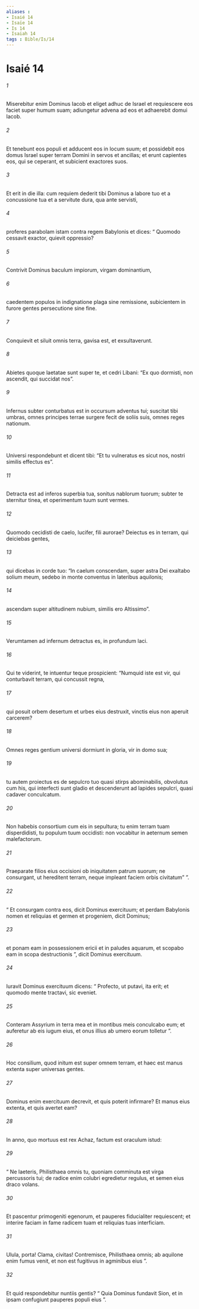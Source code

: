 ```yaml
---
aliases : 
- Isaié 14
- Isaïe 14
- Is 14
- Isaiah 14
tags : Bible/Is/14
---
```


# Isaié 14

###### 1
Miserebitur enim Dominus Iacob et eliget adhuc de Israel et requiescere eos faciet super humum suam; adiungetur advena ad eos et adhaerebit domui Iacob.
###### 2
Et tenebunt eos populi et adducent eos in locum suum; et possidebit eos domus Israel super terram Domini in servos et ancillas; et erunt capientes eos, qui se ceperant, et subicient exactores suos.
###### 3
Et erit in die illa: cum requiem dederit tibi Dominus a labore tuo et a concussione tua et a servitute dura, qua ante servisti,
###### 4
proferes parabolam istam contra regem Babylonis et dices: “ Quomodo cessavit exactor, quievit oppressio?
###### 5
Contrivit Dominus baculum impiorum, virgam dominantium,
###### 6
caedentem populos in indignatione plaga sine remissione, subicientem in furore gentes persecutione sine fine.
###### 7
Conquievit et siluit omnis terra, gavisa est, et exsultaverunt.
###### 8
Abietes quoque laetatae sunt super te, et cedri Libani: “Ex quo dormisti, non ascendit, qui succidat nos”.
###### 9
Infernus subter conturbatus est in occursum adventus tui; suscitat tibi umbras, omnes principes terrae surgere fecit de soliis suis, omnes reges nationum.
###### 10
Universi respondebunt et dicent tibi: “Et tu vulneratus es sicut nos, nostri similis effectus es”.
###### 11
Detracta est ad inferos superbia tua, sonitus nablorum tuorum; subter te sternitur tinea, et operimentum tuum sunt vermes.
###### 12
Quomodo cecidisti de caelo, lucifer, fili aurorae? Deiectus es in terram, qui deiciebas gentes,
###### 13
qui dicebas in corde tuo: “In caelum conscendam, super astra Dei exaltabo solium meum, sedebo in monte conventus in lateribus aquilonis;
###### 14
ascendam super altitudinem nubium, similis ero Altissimo”.
###### 15
Verumtamen ad infernum detractus es, in profundum laci.
###### 16
Qui te viderint, te intuentur teque prospicient: “Numquid iste est vir, qui conturbavit terram, qui concussit regna,
###### 17
qui posuit orbem desertum et urbes eius destruxit, vinctis eius non aperuit carcerem?
###### 18
Omnes reges gentium universi dormiunt in gloria, vir in domo sua;
###### 19
tu autem proiectus es de sepulcro tuo quasi stirps abominabilis, obvolutus cum his, qui interfecti sunt gladio et descenderunt ad lapides sepulcri, quasi cadaver conculcatum.
###### 20
Non habebis consortium cum eis in sepultura; tu enim terram tuam disperdidisti, tu populum tuum occidisti: non vocabitur in aeternum semen malefactorum.
###### 21
Praeparate filios eius occisioni ob iniquitatem patrum suorum; ne consurgant, ut hereditent terram, neque impleant faciem orbis civitatum” ”.
###### 22
“ Et consurgam contra eos, dicit Dominus exercituum; et perdam Babylonis nomen et reliquias et germen et progeniem, dicit Dominus;
###### 23
et ponam eam in possessionem ericii et in paludes aquarum, et scopabo eam in scopa destructionis ”, dicit Dominus exercituum.
###### 24
Iuravit Dominus exercituum dicens: “ Profecto, ut putavi, ita erit; et quomodo mente tractavi, sic eveniet.
###### 25
Conteram Assyrium in terra mea et in montibus meis conculcabo eum; et auferetur ab eis iugum eius, et onus illius ab umero eorum tolletur ”.
###### 26
Hoc consilium, quod initum est super omnem terram, et haec est manus extenta super universas gentes.
###### 27
Dominus enim exercituum decrevit, et quis poterit infirmare? Et manus eius extenta, et quis avertet eam?
###### 28
In anno, quo mortuus est rex Achaz, factum est oraculum istud:
###### 29
“ Ne laeteris, Philisthaea omnis tu, quoniam comminuta est virga percussoris tui; de radice enim colubri egredietur regulus, et semen eius draco volans.
###### 30
Et pascentur primogeniti egenorum, et pauperes fiducialiter requiescent; et interire faciam in fame radicem tuam et reliquias tuas interficiam.
###### 31
Ulula, porta! Clama, civitas! Contremisce, Philisthaea omnis; ab aquilone enim fumus venit, et non est fugitivus in agminibus eius ”.
###### 32
Et quid respondebitur nuntiis gentis? “ Quia Dominus fundavit Sion, et in ipsam confugiunt pauperes populi eius ”.
